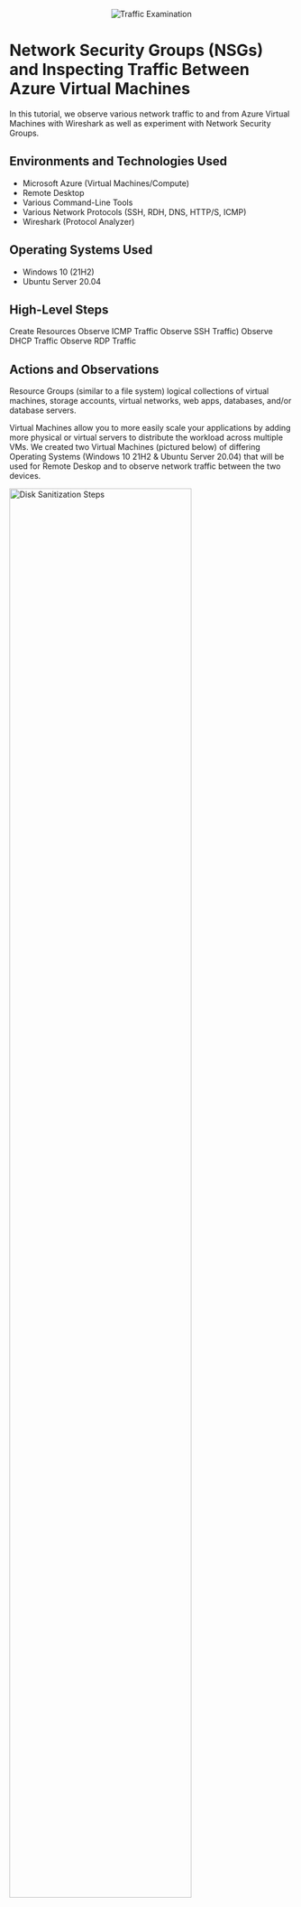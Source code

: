 <p align="center">
<img src="https://i.imgur.com/Ua7udoS.png" alt="Traffic Examination"/>
</p>

<h1>Network Security Groups (NSGs) and Inspecting Traffic Between Azure Virtual Machines</h1>
In this tutorial, we observe various network traffic to and from Azure Virtual Machines with Wireshark as well as experiment with Network Security Groups. <br />

<h2>Environments and Technologies Used</h2>

- Microsoft Azure (Virtual Machines/Compute)
- Remote Desktop
- Various Command-Line Tools
- Various Network Protocols (SSH, RDH, DNS, HTTP/S, ICMP)
- Wireshark (Protocol Analyzer)

<h2>Operating Systems Used </h2>

- Windows 10 (21H2)
- Ubuntu Server 20.04

<h2>High-Level Steps</h2>

Create Resources
Observe ICMP Traffic
Observe SSH Traffic)
Observe DHCP Traffic
Observe RDP Traffic

<h2>Actions and Observations</h2>

<p>
Resource Groups (similar to a file system) logical collections of virtual machines, storage accounts, virtual networks, web apps, databases, and/or database servers.  
  
Virtual Machines allow you to more easily scale your applications by adding more physical or virtual servers to distribute the workload across multiple VMs. We created two Virtual Machines (pictured below) of differing Operating Systems (Windows 10 21H2 & Ubuntu Server 20.04) that will be used for Remote Deskop and to observe network traffic between the two devices. 
</p>

<p>
<img src="https://i.imgur.com/BifIhxG.png" height="80%" width="80%" alt="Disk Sanitization Steps"/>
</p>

<br />

<p>  Remote desktop allows the user to connect to a computer in another location, see that computer's desktop and interact with it as if it were local. A quick search for "remote desktop connection" will allow the user to access the VM. Here we will be entering the details of the public IP address for VM1 (Windows 10 21H2) to install wireshark instead of our local machine. (below pictured search of remote desktop and the result to enter IP address)</p>

<p>
<img src="https://i.imgur.com/PEeQyYV.png" height="80%" width="80%" alt="Disk Sanitization Steps"/>
</p>
<p>
Lorem ipsum dolor sit amet, consectetur adipiscing elit, sed do eiusmod tempor incididunt ut labore et dolore magna aliqua. Ut enim ad minim veniam, quis nostrud exercitation ullamco laboris nisi ut aliquip ex ea commodo consequat. Duis aute irure dolor in reprehenderit in voluptate velit esse cillum dolore eu fugiat nulla pariatur.
</p>
<br />

<p>
<img src="https://i.imgur.com/DJmEXEB.png" height="80%" width="80%" alt="Disk Sanitization Steps"/>
</p>
<p>
Lorem ipsum dolor sit amet, consectetur adipiscing elit, sed do eiusmod tempor incididunt ut labore et dolore magna aliqua. Ut enim ad minim veniam, quis nostrud exercitation ullamco laboris nisi ut aliquip ex ea commodo consequat. Duis aute irure dolor in reprehenderit in voluptate velit esse cillum dolore eu fugiat nulla pariatur.
</p>
<br />
